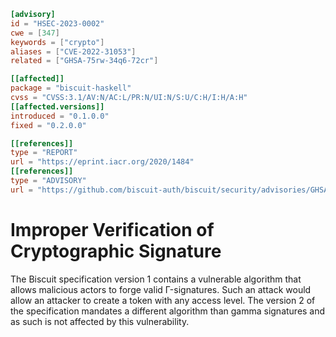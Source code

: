 ```toml
[advisory]
id = "HSEC-2023-0002"
cwe = [347]
keywords = ["crypto"]
aliases = ["CVE-2022-31053"]
related = ["GHSA-75rw-34q6-72cr"]

[[affected]]
package = "biscuit-haskell"
cvss = "CVSS:3.1/AV:N/AC:L/PR:N/UI:N/S:U/C:H/I:H/A:H"
[[affected.versions]]
introduced = "0.1.0.0"
fixed = "0.2.0.0"

[[references]]
type = "REPORT"
url = "https://eprint.iacr.org/2020/1484"
[[references]]
type = "ADVISORY"
url = "https://github.com/biscuit-auth/biscuit/security/advisories/GHSA-75rw-34q6-72cr"

```

# Improper Verification of Cryptographic Signature

The Biscuit specification version 1 contains a vulnerable algorithm that allows
malicious actors to forge valid Γ-signatures. Such an attack would allow an
attacker to create a token with any access level. The version 2 of the
specification mandates a different algorithm than gamma signatures and as such
is not affected by this vulnerability.
